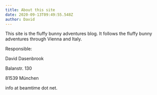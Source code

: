 ```yaml
---
title: About this site
date: 2020-09-13T09:49:55.548Z
author: David
---
```

This site is the fluffy bunny adventures blog. It follows the fluffy bunny adventures through Vienna and Italy.

Responsible:

David Dasenbrook

Balanstr. 130

81539 München

info at beamtime dot net.